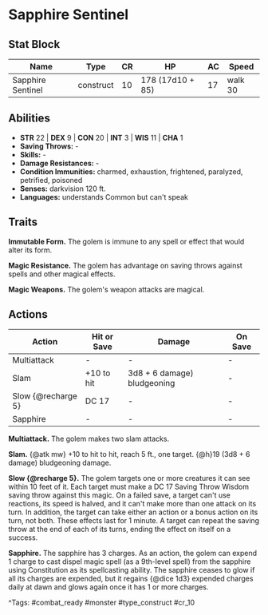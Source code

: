 # Sapphire Sentinel

## Stat Block

| Name | Type | CR | HP | AC | Speed |
|------|------|----|----|----|-------|
| Sapphire Sentinel | construct | 10 | 178 (17d10 + 85) | 17 | walk 30 |

## Abilities

- **STR** 22 | **DEX** 9 | **CON** 20 | **INT** 3 | **WIS** 11 | **CHA** 1
- **Saving Throws:** -  
- **Skills:** -  
- **Damage Resistances:** -  
- **Condition Immunities:** charmed, exhaustion, frightened, paralyzed, petrified, poisoned  
- **Senses:** darkvision 120 ft.  
- **Languages:** understands Common but can't speak

## Traits

**Immutable Form.** The golem is immune to any spell or effect that would alter its form.

**Magic Resistance.** The golem has advantage on saving throws against spells and other magical effects.

**Magic Weapons.** The golem's weapon attacks are magical.


## Actions

| Action | Hit or Save | Damage | On Save |
|--------|--------------|--------|----------|
| Multiattack | - | - | - |
| Slam | +10 to hit | 3d8 + 6 damage) bludgeoning | - |
| Slow {@recharge 5} | DC 17 | - | - |
| Sapphire | - | - | - |

**Multiattack.** The golem makes two slam attacks.

**Slam.** {@atk mw} +10 to hit to hit, reach 5 ft., one target. {@h}19 (3d8 + 6 damage) bludgeoning damage.

**Slow {@recharge 5}.** The golem targets one or more creatures it can see within 10 feet of it. Each target must make a DC 17 Saving Throw Wisdom saving throw against this magic. On a failed save, a target can't use reactions, its speed is halved, and it can't make more than one attack on its turn. In addition, the target can take either an action or a bonus action on its turn, not both. These effects last for 1 minute. A target can repeat the saving throw at the end of each of its turns, ending the effect on itself on a success.

**Sapphire.** The sapphire has 3 charges. As an action, the golem can expend 1 charge to cast dispel magic spell (as a 9th-level spell) from the sapphire using Constitution as its spellcasting ability. The sapphire ceases to glow if all its charges are expended, but it regains {@dice 1d3} expended charges daily at dawn and glows again once it has 1 or more charges.


^Tags: #combat_ready #monster #type_construct #cr_10